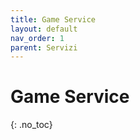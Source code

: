 ```yaml
---
title: Game Service
layout: default
nav_order: 1
parent: Servizi
---
```


# Game Service
{: .no_toc}
